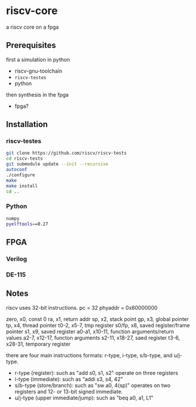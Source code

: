# riscv-core
a riscv core on a fpga

## Prerequisites
first a simulation in python
- riscv-gnu-toolchain
- `riscv-testes`
- python

then synthesis in the fpga
- fpga?

## Installation

### riscv-testes
```sh
git clone https://github.com/riscv/riscv-tests
cd riscv-tests
git submodule update --init --recursive
autoconf
./configure
make
make install
cd ..
```

### Python
```sh
numpy
pyelftools==0.27
```

## FPGA
### Verilog
### DE-115

## Notes
riscv uses 32-bit instructions. 
pc = 32
phyaddr = 0x80000000

zero, x0, const 0
ra, x1, return addr
sp, x2, stack point
gp, x3, global pointer
tp, x4, thread pointer
t0-2, x5-7, tmp register
s0/fp, x8, saved register/frame pointer
s1, x9, saved register
a0-a1, x10-11, function arguments/return values
a2-7, x12-17, functon arguments
s2-11, x18-27, saed register
t3-6, x28-31, temporary register

there are four main instructions formats: r-type, i-type, s/b-type, and u/j-type.
- r-type (register): such as "add s0, s1, s2" operate on three registers
- i-type (immediate): such as "addi s3, s4, 42"
- s/b-type (store/branch): such as "sw a0, 4(sp)" operates on two registers and 12- or 13-bit signed immediate.
- u/j-type (upper immediate/jump): such as "beq a0, a1, L1" 
